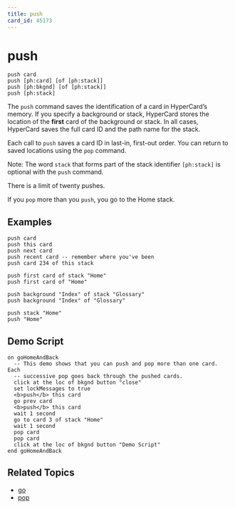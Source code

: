 ```yaml
---
title: push
card_id: 45173
---
```


# push

```
push card
push [ph:card] [of [ph:stack]]
push [ph:bkgnd] [of [ph:stack]]
push [ph:stack]
```

The `push` command saves the identification of a card in HyperCard’s memory. If you specify a background or stack, HyperCard stores the location of the <b>first</b> card of the background or stack. In all cases, HyperCard saves the full card ID and the path name for the stack.

Each call to `push` saves a card ID in last-in, first-out order. You can return to saved locations using the `pop` command.

Note: The word `stack` that forms part of the stack identifier `[ph:stack]` is optional with the `push` command.

There is a limit of twenty pushes.

If you `pop` more than you `push`, you go to the Home stack.

## Examples

```
push card
push this card
push next card
push recent card -- remember where you've been
push card 234 of this stack

push first card of stack "Home"
push first card of "Home"

push background "Index" of stack "Glossary"
push background "Index" of "Glossary"

push stack "Home"
push "Home"
```

## Demo Script

```
on goHomeAndBack
  -- This demo shows that you can push and pop more than one card. Each
  -- successive pop goes back through the pushed cards.
  click at the loc of bkgnd button "close"
  set lockMessages to true
  <b>push</b> this card
  go prev card
  <b>push</b> this card
  wait 1 second
  go to card 3 of stack "Home"
  wait 1 second
  pop card
  pop card
  click at the loc of bkgnd button "Demo Script"
end goHomeAndBack
```

## Related Topics

* [go](/HyperTalkReference/commands/go)
* [pop](/HyperTalkReference/commands/pop)
